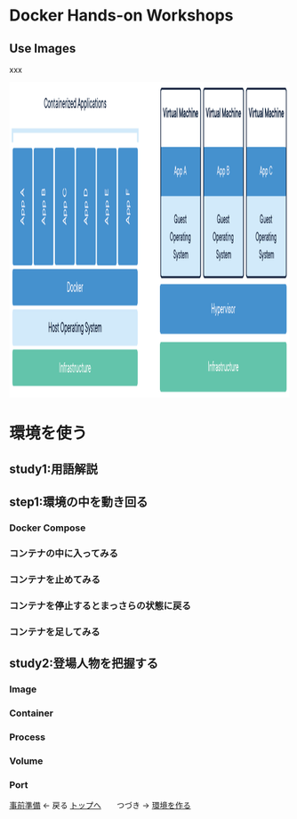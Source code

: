 # Docker Hands-on Workshops
## Use Images

xxx

<a><img src="images/docker-containerized-and-vm-transparent-bg.png" width="878" height="567"></a>

# 環境を使う
## study1:用語解説

## step1:環境の中を動き回る
### Docker Compose
### コンテナの中に入ってみる
### コンテナを止めてみる
### コンテナを停止するとまっさらの状態に戻る
### コンテナを足してみる

## study2:登場人物を把握する
### Image
### Container
### Process
### Volume
### Port

[事前準備](/docker/001-Preparation/) ← 戻る [トップへ](..)　　つづき → [環境を作る](/docker/003-CreateImage/) 